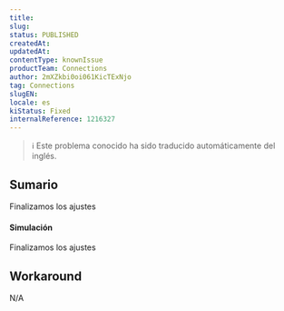 ```yaml
---
title: 
slug: 
status: PUBLISHED
createdAt: 
updatedAt: 
contentType: knownIssue
productTeam: Connections
author: 2mXZkbi0oi061KicTExNjo
tag: Connections
slugEN: 
locale: es
kiStatus: Fixed
internalReference: 1216327
---
```


>ℹ️ Este problema conocido ha sido traducido automáticamente del inglés.

## Sumario


Finalizamos los ajustes


#### Simulación


Finalizamos los ajustes

## Workaround


N/A



